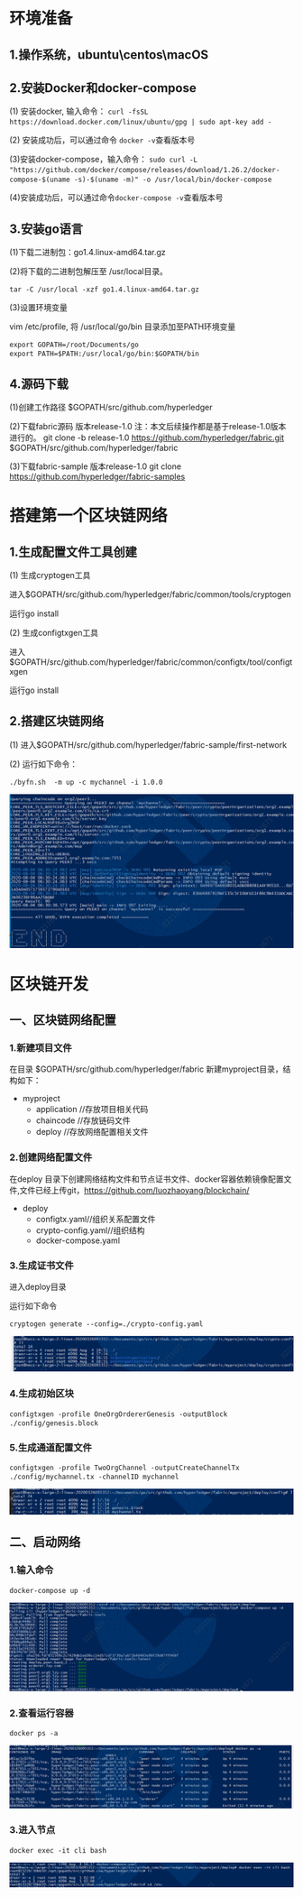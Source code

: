 # 环境准备
## 1.操作系统，ubuntu\centos\macOS
## 2.安装Docker和docker-compose
(1) 安装docker, 输入命令：
 `curl -fsSL https://download.docker.com/linux/ubuntu/gpg | sudo apt-key add -`

(2) 安装成功后，可以通过命令 `docker -v`查看版本号

(3)安装docker-compose，输入命令：
`sudo curl -L "https://github.com/docker/compose/releases/download/1.26.2/docker-compose-$(uname -s)-$(uname -m)" -o /usr/local/bin/docker-compose`

(4)安装成功后，可以通过命令`docker-compose -v`查看版本号
## 3.安装go语言
(1)下载二进制包：go1.4.linux-amd64.tar.gz

(2)将下载的二进制包解压至 /usr/local目录。

```
tar -C /usr/local -xzf go1.4.linux-amd64.tar.gz
```
(3)设置环境变量

vim /etc/profile,
将 /usr/local/go/bin 目录添加至PATH环境变量

```
export GOPATH=/root/Documents/go
export PATH=$PATH:/usr/local/go/bin:$GOPATH/bin
```
## 4.源码下载
(1)创建工作路径
$GOPATH/src/github.com/hyperledger

(2)下载fabric源码 版本release-1.0  注：本文后续操作都是基于release-1.0版本进行的。
git clone -b release-1.0 https://github.com/hyperledger/fabric.git $GOPATH/src/github.com/hyperledger/fabric

(3)下载fabric-sample 版本release-1.0
git clone https://github.com/hyperledger/fabric-samples

# 搭建第一个区块链网络

## 1.生成配置文件工具创建
(1) 生成cryptogen工具

进入$GOPATH/src/github.com/hyperledger/fabric/common/tools/cryptogen

运行go install

(2) 生成configtxgen工具

进入$GOPATH/src/github.com/hyperledger/fabric/common/configtx/tool/configtxgen

运行go install

## 2.搭建区块链网络
(1) 进入$GOPATH/src/github.com/hyperledger/fabric-sample/first-network

(2) 运行如下命令：
```
./byfn.sh  -m up -c mychannel -i 1.0.0

```

![markdown](sample.png "markdown")

# 区块链开发

## 一、区块链网络配置

### 1.新建项目文件

在目录 $GOPATH/src/github.com/hyperledger/fabric 新建myproject目录，结构如下：
+ myproject 
   + application  //存放项目相关代码
   + chaincode  //存放链码文件
   + deploy   //存放网络配置相关文件

### 2.创建网络配置文件
在deploy 目录下创建网络结构文件和节点证书文件、docker容器依赖镜像配置文件,文件已经上传git，https://github.com/luozhaoyang/blockchain/

+ deploy
   + configtx.yaml//组织关系配置文件
   + crypto-config.yaml//组织结构
   + docker-compose.yaml

### 3.生成证书文件
进入deploy目录

运行如下命令
```
cryptogen generate --config=./crypto-config.yaml
```
![markdown](crypto.png "markdown")

### 4.生成初始区块

```
configtxgen -profile OneOrgOrdererGenesis -outputBlock ./config/genesis.block
```
### 5.生成通道配置文件
```
configtxgen -profile TwoOrgChannel -outputCreateChannelTx ./config/mychannel.tx -channelID mychannel
```
![markdown](genesis.png "markdown")

## 二、启动网络

### 1.输入命令

```
docker-compose up -d
```
![markdown](docker-compose.png "markdown")
### 2.查看运行容器
```
docker ps -a
```
![markdown](docker-ps.png "markdown")

### 3.进入节点

```
docker exec -it cli bash
```
![markdown](cli.png "markdown")